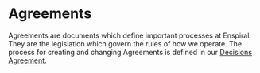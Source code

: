 # Agreements

Agreements are documents which define important processes at Enspiral. They are the legislation which govern the rules of how we operate. The process for creating and changing Agreements is defined in our [Decisions Agreement](decisions_agreement).

